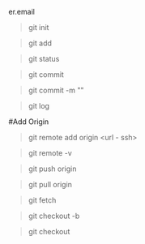 er.email

>git init

>git add 

>git status

>git commit 

>git commit -m ""

>git log

#Add Origin

>git remote add origin <url - ssh>

>git remote -v

>git push origin <branch name>

>git pull origin <branch name>

>git fetch 

>git checkout -b <branch name>

>git checkout <branch name>

